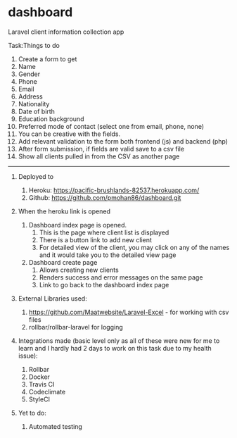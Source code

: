 # dashboard
Laravel client information collection app

Task:Things to do
1. Create a form to get
2. Name
3. Gender
4. Phone
5. Email
6. Address
7. Nationality
8. Date of birth
9. Education background
10. Preferred mode of contact (select one from email, phone, none)
11. You can be creative with the fields.
12. Add relevant validation to the form both frontend (js) and backend (php)
13. After form submission, if fields are valid save to a csv file
14. Show all clients pulled in from the CSV as another page
-----
1. Deployed to
   1. Heroku: https://pacific-brushlands-82537.herokuapp.com/
   2. Github: https://github.com/pmohan86/dashboard.git
   
2. When the heroku link is opened
   1. Dashboard index page is opened.
      1. This is the page where client list is displayed
      2. There is a button link to add new client
      3. For detailed view of the client, you may click on any of the names and it would take you to the detailed view page
   2. Dashboard create page
      1. Allows creating new clients
      2. Renders success and error messages on the same page
      3. Link to go back to the dashboard index page

3. External Libraries used:
   1. https://github.com/Maatwebsite/Laravel-Excel - for working with csv files
   2. rollbar/rollbar-laravel for logging

4. Integrations made (basic level only as all of these were new for me to learn and I hardly had 2 days to work on this task due to my health issue):
   1. Rollbar
   2. Docker
   3. Travis CI
   4. Codeclimate
   5. StyleCI
   
5. Yet to do:
   1. Automated testing
   
